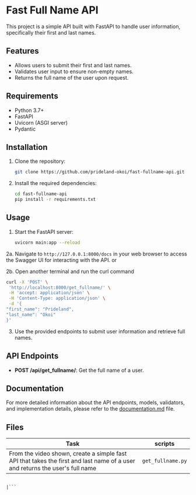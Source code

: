# Fast Full Name API

This project is a simple API built with FastAPI to handle user information, specifically their first and last names.

## Features

- Allows users to submit their first and last names.
- Validates user input to ensure non-empty names.
- Returns the full name of the user upon request.

## Requirements

- Python 3.7+
- FastAPI
- Uvicorn (ASGI server)
- Pydantic

## Installation

1. Clone the repository:

   ```bash
   git clone https://github.com/prideland-okoi/fast-fullname-api.git
   ```

2. Install the required dependencies:

   ```bash
   cd fast-fullname-api
   pip install -r requirements.txt
   ```

## Usage

1. Start the FastAPI server:

   ```bash
   uvicorn main:app --reload
   ```

2a. Navigate to `http://127.0.0.1:8000/docs` in your web browser to access the Swagger UI for interacting with the API. or

2b. Open another terminal and run the curl command

```bash
curl -X 'POST' \
 'http://localhost:8000/get_fullname/' \
 -H 'accept: application/json' \
 -H 'Content-Type: application/json' \
 -d '{
"first_name": "Prideland",
"last_name": "Okoi"
}'

```

3. Use the provided endpoints to submit user information and retrieve full names.

## API Endpoints

- **POST /api/get_fullname/**: Get the full name of a user.

## Documentation

For more detailed information about the API endpoints, models, validators, and implementation details, please refer to the [documentation.md](https://github.com/Prideland-Okoi/pre-program-tasks/upload/task_2/fast-getname-api/documentation.md) file.

## Files

| Task                                                                                                                         | scripts           |
| ---------------------------------------------------------------------------------------------------------------------------- | ----------------- |
| From the video shown, create a simple fast API that takes the first and last name of a user and returns the user's full name | `get_fullname.py` |

````

|```
````
